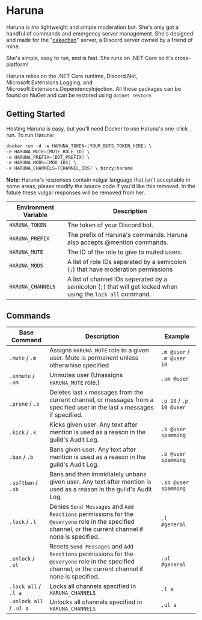 # Haruna

Haruna is *the* lightweight and simple moderation bot. She's only got a handful of commands and emergency server management. She's designed and made for the "[cakechan](https://discord.gg/QEtRdka)" server, a Discord server owned by a friend of mine.

She's simple, easy to run, and is fast. She runs on .NET Core so it's cross-platform!

Haruna relies on the .NET Core runtime, Discord.Net, Microsoft.Extensions.Logging, and Microsoft.Extensions.DependencyInjection. All these packages can be found on NuGet and can be restored using `dotnet restore`.

## Getting Started

Hosting Haruna is easy, but you'll need Docker to use Haruna's one-click run.
To run Haruna:

```s
docker run -d -e HARUNA_TOKEN=[YOUR_BOTS_TOKEN_HERE] \
-e HARUNA_MUTE=[MUTE_ROLE_ID] \
-e HARUNA_PREFIX=[BOT_PREFIX] \
-e HARUNA_MODS=[MOD_IDS] \
-e HARUNA_CHANNELS=[CHANNEL_IDS] \ binzy/haruna
```

**Note**: Haruna's responses contain vulgar language that isn't acceptable in some areas, please modify the source code if you'd like this removed. In the future these vulgar responses will be removed from her.

| Environment Variable | Description |
|----------------------|-------------|
| `HARUNA_TOKEN` | The token of your Discord bot. |
| `HARUNA_PREFIX` | The prefix of Haruna's commands. Haruna also accepts @mention commands. |
| `HARUNA_MUTE` | The ID of the role to give to muted users. |
| `HARUNA_MODS` | A list of role IDs seperated by a semicolon (`;`) that have moderation permissions |
| `HARUNA_CHANNELS` | A list of channel IDs seperated by a semicolon (`;`) that will get locked when using the `lock all` command. |

## Commands

| Base Command | Description | Example |
|--------------|-------------|---------|
| `.mute` / `.m` | Assigns `HARUNA_MUTE` role to a given user. Mute is permanent unless otherwhise specified | `.m @user` / `.m @user 10` |
| `.unmute` / `.um` | Unmutes user (Unassigns `HARUNA_MUTE` role.) | `.um @user` |
| `.prune` / `.p` | Deletes last `x` messages from the current channel, or messages from a specified user in the last `x` messages if specified. | `.p 10` / `.p 10 @user` |
| `.kick` / `.k` | Kicks given user. Any text after mention is used as a reason in the guild's Audit Log. | `.k @user spamming` |
| `.ban` / `.b` | Bans given user. Any text after mention is used as a reason in the guild's Audit Log. | `.b @user spamming` |
| `.softban` / `.sb` | Bans and then immidiately unbans given user. Any text after mention is used as a reason in the guild's Audit Log. | `.sb @user spamming` |
| `.lock` / `.l` | Denies `Send Messages` and `Add Reactions` permissions for the `@everyone` role in the specified channel, or the current channel if none is specified. | `.l #general` |
| `.unlock` / `.ul` | Resets `Send Messages` and `Add Reactions` permissions for the `@everyone` role in the specified channel, or the current channel if none is specified. | `.ul #general` |
| `.lock all` / `.l a` | Locks all channels specified in `HARUNA_CHANNELS` | `.l a` |
| `.unlock all` / `.ul a` | Unlocks all channels specified in `HARUNA_CHANNELS` | `.ul a` |